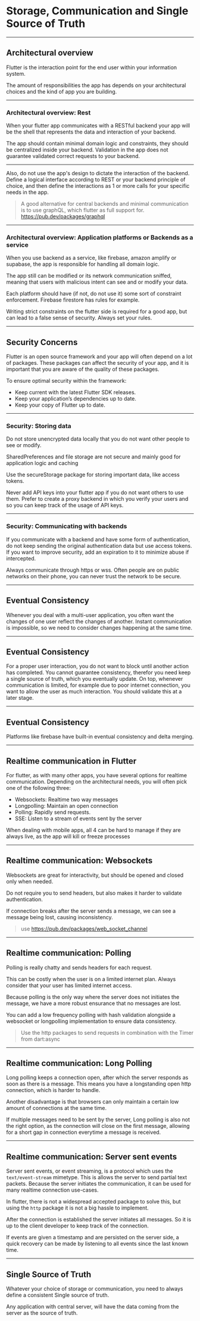 # Storage, Communication and Single Source of Truth

---
## Architectural overview

Flutter is the interaction point for the end user within your information system.

The amount of responsibilities the app has depends on your architectural choices and the kind of app you are building.

---
### Architectural overview: Rest

When your flutter app communicates with a RESTful backend your app will be the shell that represents the data and interaction of your backend.

The app should contain minimal domain logic and constraints, they should be centralized inside your backend. 
Validation in the app does not guarantee validated correct requests to your backend.

---
Also, do not use the app's design to dictate the interaction of the backend. Define a logical interface according to REST or your backend principle of choice, and then define the interactions as 1 or more calls for your specific needs in the app.

> A good alternative for central backends and minimal communication is to use graphQL, which flutter as full support for. 
> https://pub.dev/packages/graphql

---
### Architectural overview: Application platforms or Backends as a service

When you use backend as a service, like firebase, amazon amplify or supabase, the app is responsible for handling all domain logic.

The app still can be modified or its network communication sniffed, meaning that users with malicious intent can see and or modify your data.

Each platform should have (if not, do not use it) some sort of constraint enforcement. Firebase firestore has rules for example. 

Writing strict constraints on the flutter side is required for a good app, but can lead to a false sense of security. Always set your rules.

---
## Security Concerns

Flutter is an open source framework and your app will often depend on a lot of packages.
These packages can affect the security of your app, and it is important that you are aware of the quality of these packages.

To ensure optimal security within the framework:
- Keep current with the latest Flutter SDK releases. 
- Keep your application’s dependencies up to date.
- Keep your copy of Flutter up to date.

---
### Security: Storing data

Do not store unencrypted data locally that you do not want other people to see or modify.

SharedPreferences and file storage are not secure and mainly good for application logic and caching

Use the secureStorage package for storing important data, like access tokens.

Never add API keys into your flutter app if you do not want others to use them. Prefer to create a proxy backend in which you verify your users and so you can keep track of the usage of API keys.

---
### Security: Communicating with backends

If you communicate with a backend and have some form of authentication, do not keep sending the original authentication data but use access tokens. If you want to improve security, add an expiration to it to minimize abuse if intercepted.

Always communicate through https or wss. Often people are on public networks on their phone, you can never trust the network to be secure.

---
## Eventual Consistency

Whenever you deal with a multi-user application, you often want the changes of one user reflect the changes of another. 
Instant communication is impossible, so we need to consider changes happening at the same time. 

---
## Eventual Consistency

For a proper user interaction, you do not want to block until another action has completed. You cannot guarantee consistency, therefor you need keep a single source of truth, which you eventually update. 
On top, whenever communication is limited, for example due to poor internet connection, you want to allow the user as much interaction. You should validate this at a later stage.

---
## Eventual Consistency

Platforms like firebase have built-in eventual consistency and delta merging.

---
## Realtime communication in Flutter

For flutter, as with many other apps, you have several options for realtime communication. Depending on the architectural needs, you will often pick one of the following three:

- Websockets: Realtime two way messages
- Longpolling: Maintain an open connection
- Polling: Rapidly send requests.
- SSE: Listen to a stream of events sent by the server

When dealing with mobile apps, all 4 can be hard to manage if they are always live, as the app will kill or freeze processes 

---
## Realtime communication: Websockets

Websockets are great for interactivity, but should be opened and closed only when needed. 

Do not require you to send headers, but also makes it harder to validate authentication.

If connection breaks after the server sends a message, we can see a message being lost, causing inconsistency.

> use https://pub.dev/packages/web_socket_channel

---
## Realtime communication: Polling

Polling is really chatty and sends headers for each request. 

This can be costly when the user is on a limited internet plan.
Always consider that your user has limited internet access.

Because polling is the only way where the server does not initiates the message, we have a more robust ensurance that no messages are lost.

You can add a low frequency polling with hash validation alongside a websocket or longpolling implementation to ensure data consistency.

> Use the http packages to send requests in combination with the Timer from dart:async

---
## Realtime communication: Long Polling

Long polling keeps a connection open, after which the server responds as soon as there is a message.
This means you have a longstanding open http connection, which is harder to handle. 

Another disadvantage is that browsers can only maintain a certain low amount of connections at the same time.

If multiple messages need to be sent by the server, Long polling is also not the right option, as the connection will close on the first message, allowing for a short gap in connection everytime a message is received. 

---
## Realtime communication: Server sent events

Server sent events, or event streaming, is a protocol which uses the `text/event-stream` mimetype. This is allows the server to send partial text packets. Because the server initiates the communication, it can be used for many realtime connection use-cases. 

In flutter, there is not a widespread accepted package to solve this, but using the `http` package it is not a big hassle to implement.

After the connection is established the server initiates all messages. So it is up to the client developer to keep track of the connection. 

If events are given a timestamp and are persisted on the server side, a quick recovery can be made by listening to all events since the last known time.

---
## Single Source of Truth

Whatever your choice of storage or communication, you need to always define a consistent Single source of truth. 

Any application with central server, will have the data coming from the server as the source of truth.
